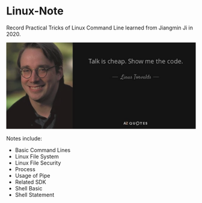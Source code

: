 # Linux-Note
Record Practical Tricks of Linux Command Line learned from Jiangmin Ji in 2020.

![talk_is_cheap](./pic/talk_is_cheap.png)

Notes include:

* Basic Command Lines
* Linux File System
* Linux File Security
* Process
* Usage of Pipe
* Related SDK
* Shell Basic
* Shell Statement

